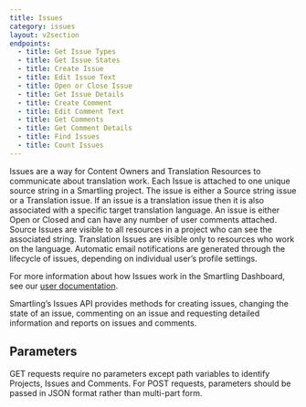 ```yaml
---
title: Issues
category: issues
layout: v2section
endpoints:
  - title: Get Issue Types
  - title: Get Issue States
  - title: Create Issue
  - title: Edit Issue Text
  - title: Open or Close Issue
  - title: Get Issue Details
  - title: Create Comment
  - title: Edit Comment Text
  - title: Get Comments
  - title: Get Comment Details
  - title: Find Issues
  - title: Count Issues
---
```


Issues are a way for Content Owners and Translation Resources to communicate about translation work. Each Issue is attached to one unique source string in a Smartling project. The issue is either a Source string issue or a Translation issue. If an issue is a translation issue then it is also associated with a specific target translation language. An issue is either Open or Closed and can have any number of user comments attached. Source Issues are visible to all resources in a project who can see the associated string. Translation Issues are visible only to resources who work on the language. Automatic email notifications are generated through the lifecycle of issues, depending on individual user’s profile settings.

For more information about how Issues work in the Smartling Dashboard, see our [user documentation](/support/articles/issues/).

Smartling’s Issues API provides methods for creating issues, changing the state of an issue, commenting on an issue and requesting detailed information and reports on issues and comments.

## Parameters

GET requests require no parameters except path variables to identify Projects, Issues and Comments. For POST requests, parameters should be passed in JSON format rather than multi-part form.
